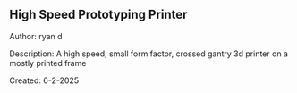 ## High Speed Prototyping Printer
Author: ryan d

Description: A high speed, small form factor, crossed gantry 3d printer on a mostly printed frame

Created: 6-2-2025

